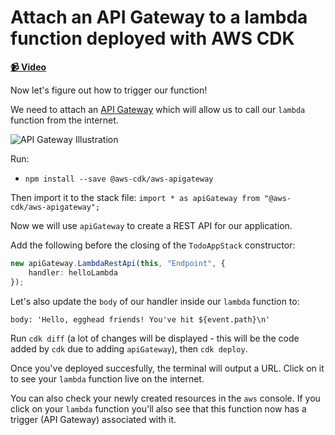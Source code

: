 # Attach an API Gateway to a lambda function deployed with AWS CDK

**[📹 Video](https://egghead.io/lessons/aws-attach-an-api-gateway-to-a-lambda-function-deployed-with-aws-cdk)**

Now let's figure out how to trigger our function!

We need to attach an [API Gateway](https://aws.amazon.com/api-gateway/) which will allow us to call our `lambda` function from the internet.

![API Gateway Illustration](https://res.cloudinary.com/dg3gyk0gu/image/upload/v1592247659/transcript-images/08-attach-an-api-gateway-to-a-lambda-function-deployed-with-aws-cdk-api-gateway.png)

Run:
* `npm install --save @aws-cdk/aws-apigateway`

Then import it to the stack file:
`import * as apiGateway from "@aws-cdk/aws-apigateway";`

Now we will use `apiGateway` to create a REST API for our application.

Add the following before the closing of the `TodoAppStack` constructor:

```ts
new apiGateway.LambdaRestApi(this, "Endpoint", {
    handler: helloLambda
});
```

Let's also update the `body` of our handler inside our `lambda` function to:

`body: 'Hello, egghead friends! You've hit ${event.path}\n'`

Run `cdk diff` (a lot of changes will be displayed - this will be the code added by `cdk` due to adding `apiGateway`), then `cdk deploy`.

Once you've deployed succesfully, the terminal will output a URL. Click on it to see your `lambda` function live on the internet.

You can also check your newly created resources in the `aws` console. If you click on your `lambda` function you'll also see that this function now has a trigger (API Gateway) associated with it.
